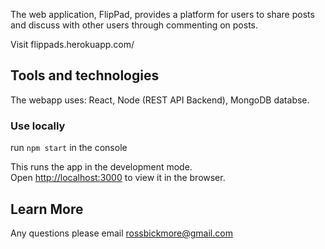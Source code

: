 The web application, FlipPad, provides a platform for users to share posts and discuss with other users
through commenting on posts.

Visit flippads.herokuapp.com/

## Tools and technologies

The webapp uses: React, Node (REST API Backend), MongoDB databse.

### Use locally

run `npm start` in the console

This runs the app in the development mode.<br />
Open [http://localhost:3000](http://localhost:3000) to view it in the browser.

## Learn More

Any questions please email rossbickmore@gmail.com
